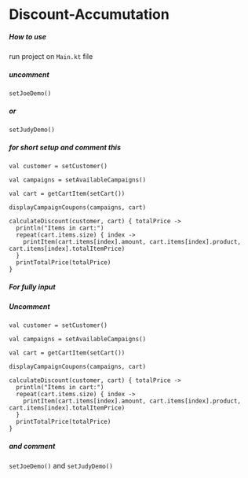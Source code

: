 # Discount-Accumutation

##### How to use
run project on `Main.kt` file

##### uncomment 
`setJoeDemo()`
##### or 
`setJudyDemo()`
##### for short setup and comment this
```
val customer = setCustomer()

val campaigns = setAvailableCampaigns()

val cart = getCartItem(setCart())

displayCampaignCoupons(campaigns, cart)

calculateDiscount(customer, cart) { totalPrice ->
  println("Items in cart:")
  repeat(cart.items.size) { index ->
    printItem(cart.items[index].amount, cart.items[index].product, cart.items[index].totalItemPrice)
  }
  printTotalPrice(totalPrice)
}
```

##### For fully input
##### Uncomment
```
val customer = setCustomer()

val campaigns = setAvailableCampaigns()

val cart = getCartItem(setCart())

displayCampaignCoupons(campaigns, cart)

calculateDiscount(customer, cart) { totalPrice ->
  println("Items in cart:")
  repeat(cart.items.size) { index ->
    printItem(cart.items[index].amount, cart.items[index].product, cart.items[index].totalItemPrice)
  }
  printTotalPrice(totalPrice)
}
```
##### and comment
`setJoeDemo()` and `setJudyDemo()`
